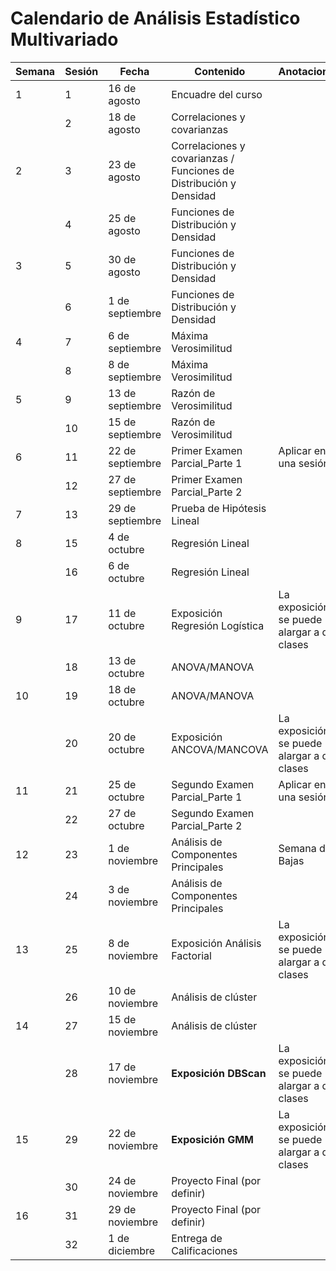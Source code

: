 # Calendario de Análisis Estadístico Multivariado

| Semana | Sesión | Fecha            | Contenido                                                          | Anotaciones                                 |
| ------ | ------ | ---------------- | ------------------------------------------------------------------ | ------------------------------------------- |
| 1      | 1      | 16 de agosto     | Encuadre del curso                                                 |                                             |
|        | 2      | 18 de agosto     | Correlaciones y covarianzas                                        |                                             |
| 2      | 3      | 23 de agosto     | Correlaciones y covarianzas / Funciones de Distribución y Densidad |                                             |
|        | 4      | 25 de agosto     | Funciones de Distribución y Densidad                               |                                             |
| 3      | 5      | 30 de agosto     | Funciones de Distribución y Densidad                               |                                             |
|        | 6      | 1 de septiembre  | Funciones de Distribución y Densidad                               |                                             |
| 4      | 7      | 6 de septiembre  | Máxima Verosimilitud                                               |                                             |
|        | 8      | 8 de septiembre  | Máxima Verosimilitud                                               |                                             |
| 5      | 9      | 13 de septiembre | Razón de Verosimilitud                                             |                                             |
|        | 10     | 15 de septiembre | Razón de Verosimilitud                                             |                                             |
| 6      | 11     | 22 de septiembre | Primer Examen Parcial_Parte 1                                      | Aplicar en una sesión                       |
|        | 12     | 27 de septiembre | Primer Examen Parcial_Parte 2                                      |                                             |
| 7      | 13     | 29 de septiembre | Prueba de Hipótesis Lineal                                         |                                             |
| 8      | 15     | 4 de octubre     | Regresión Lineal                                                   |                                             |
|        | 16     | 6 de octubre     | Regresión Lineal                                                   |                                             |
| 9      | 17     | 11 de octubre    | Exposición Regresión Logística                                     | La exposición se puede alargar a dos clases |
|        | 18     | 13 de octubre    | ANOVA/MANOVA                                                       |                                             |
| 10     | 19     | 18 de octubre    | ANOVA/MANOVA                                                       |                                             |
|        | 20     | 20 de octubre    | Exposición ANCOVA/MANCOVA                                          | La exposición se puede alargar a dos clases |
| 11     | 21     | 25 de octubre    | Segundo Examen Parcial_Parte 1                                     | Aplicar en una sesión                       |
|        | 22     | 27 de octubre    | Segundo Examen Parcial_Parte 2                                     |                                             |
| 12     | 23     | 1 de noviembre   | Análisis de Componentes Principales                                | Semana de Bajas                             |
|        | 24     | 3 de noviembre   | Análisis de Componentes Principales                                |                                             |
| 13     | 25     | 8 de noviembre   | Exposición Análisis Factorial                                      | La exposición se puede alargar a dos clases |
|        | 26     | 10 de noviembre  | Análisis de clúster                                                |                                             |
| 14     | 27     | 15 de noviembre  | Análisis de clúster                                                |                                             |
|        | 28     | 17 de noviembre  | **Exposición DBScan**                                              | La exposición se puede alargar a dos clases |
| 15     | 29     | 22 de noviembre  | **Exposición GMM**                                                 | La exposición se puede alargar a dos clases |
|        | 30     | 24 de noviembre  | Proyecto Final (por definir)                                       |                                             |
| 16     | 31     | 29 de noviembre  | Proyecto Final (por definir)                                       |                                             |
|        | 32     | 1 de diciembre   | Entrega de Calificaciones                                          |                                             |